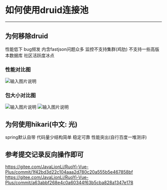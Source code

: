 # 如何使用druid连接池
- - -
## 为何移除druid

性能低下 bug频发 内含fastjson问题众多 监控不支持集群(鸡肋) 不支持一些高版本数据库 社区活跃度冰点

### 性能对比图
![输入图片说明](https://foruda.gitee.com/images/1667888745256002635/1bbd3481_1766278.png "屏幕截图")
### 包大小对比图
![输入图片说明](https://foruda.gitee.com/images/1667888760611300040/87af8d82_1766278.png "屏幕截图")
![输入图片说明](https://foruda.gitee.com/images/1667888766932068690/7b379298_1766278.png "屏幕截图")

## 为何使用hikari(中文: 光)

spring默认自带 代码量少结构简单 稳定可靠 性能突出(自行百度一堆测评)

## 参考提交记录反向操作即可

https://gitee.com/JavaLionLi/RuoYi-Vue-Plus/commit/1f42bd3d22c104aaa2d780c20a555b5e467858bf <br>
https://gitee.com/JavaLionLi/RuoYi-Vue-Plus/commit/a63abbf268e4c0a60344f63b5cba828a1347e178
